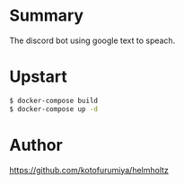 # Summary

The discord bot using google text to speach.

# Upstart

```bash
$ docker-compose build
$ docker-compose up -d
```

# Author

https://github.com/kotofurumiya/helmholtz